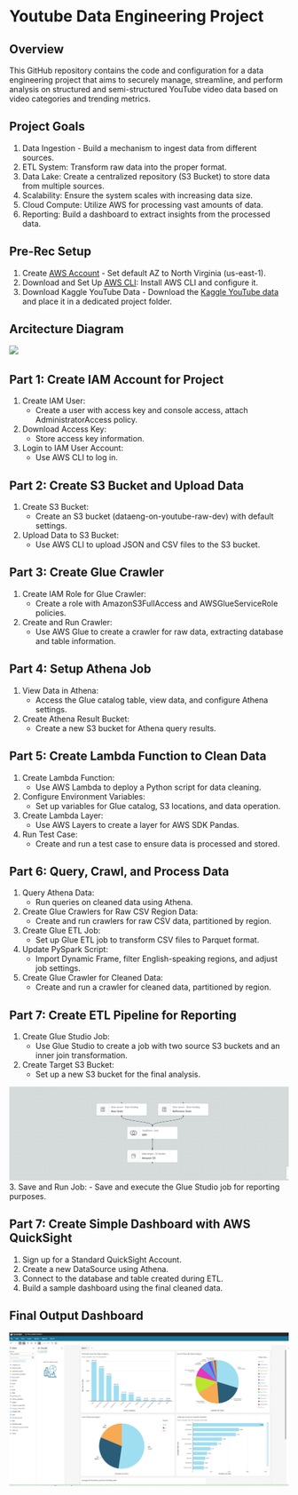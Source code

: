 # Youtube Data Engineering Project

## Overview
This GitHub repository contains the code and configuration for a data engineering project that aims to securely manage, streamline, and perform analysis on structured and semi-structured YouTube video data based on video categories and trending metrics.

## Project Goals
1. Data Ingestion - Build a mechanism to ingest data from different sources.
2. ETL System: Transform raw data into the proper format.
3. Data Lake: Create a centralized repository (S3 Bucket) to store data from multiple sources.
4. Scalability: Ensure the system scales with increasing data size.
5. Cloud Compute: Utilize AWS for processing vast amounts of data.
6. Reporting: Build a dashboard to extract insights from the processed data.

## Pre-Rec Setup
1. Create [AWS Account](https://repost.aws/knowledge-center/create-and-activate-aws-account) - Set default AZ to North Virginia (us-east-1).
2. Download and Set Up [AWS CLI](https://aws.amazon.com/cli/): Install AWS CLI and configure it. 
3. Download Kaggle YouTube Data - Download the [Kaggle YouTube data](https://www.kaggle.com/datasets/datasnaek/youtube-new) and place it in a dedicated project folder.

## Arcitecture Diagram
<img src="pics/Arcitecture.png">

## Part 1: Create IAM Account for Project
1. Create IAM User:
    - Create a user with access key and console access, attach AdministratorAccess policy.
2. Download Access Key:
    - Store access key information.
3. Login to IAM User Account:
    - Use AWS CLI to log in.

## Part 2: Create S3 Bucket and Upload Data
1. Create S3 Bucket:
    - Create an S3 bucket (dataeng-on-youtube-raw-dev) with default settings.
2. Upload Data to S3 Bucket:
    - Use AWS CLI to upload JSON and CSV files to the S3 bucket.

## Part 3: Create Glue Crawler
1. Create IAM Role for Glue Crawler:
    - Create a role with AmazonS3FullAccess and AWSGlueServiceRole policies.
2. Create and Run Crawler:
    - Use AWS Glue to create a crawler for raw data, extracting database and table information.

## Part 4: Setup Athena Job
1. View Data in Athena:
    - Access the Glue catalog table, view data, and configure Athena settings.
2. Create Athena Result Bucket:
    - Create a new S3 bucket for Athena query results.

## Part 5: Create Lambda Function to Clean Data
1. Create Lambda Function:
    - Use AWS Lambda to deploy a Python script for data cleaning.
2. Configure Environment Variables:
    - Set up variables for Glue catalog, S3 locations, and data operation.
3. Create Lambda Layer:
    - Use AWS Layers to create a layer for AWS SDK Pandas.
4. Run Test Case:
    - Create and run a test case to ensure data is processed and stored.

## Part 6: Query, Crawl, and Process Data
1. Query Athena Data:
    - Run queries on cleaned data using Athena.
2. Create Glue Crawlers for Raw CSV Region Data:
    - Create and run crawlers for raw CSV data, partitioned by region.
3. Create Glue ETL Job:
    - Set up Glue ETL job to transform CSV files to Parquet format.
4. Update PySpark Script:
    - Import Dynamic Frame, filter English-speaking regions, and adjust job settings.
5. Create Glue Crawler for Cleaned Data:
    - Create and run a crawler for cleaned data, partitioned by region.

## Part 7: Create ETL Pipeline for Reporting
1. Create Glue Studio Job:
    - Use Glue Studio to create a job with two source S3 buckets and an inner join transformation.
2. Create Target S3 Bucket:
    - Set up a new S3 bucket for the final analysis.
  
<img src="pics/ETL Job.png">
3. Save and Run Job:
    - Save and execute the Glue Studio job for reporting purposes.
    
## Part 7: Create Simple Dashboard with AWS QuickSight
1. Sign up for a Standard QuickSight Account.
2. Create a new DataSource using Athena.
3. Connect to the database and table created during ETL.
4. Build a sample dashboard using the final cleaned data.

## Final Output Dashboard
<img src="pics/Dashboard.png">


